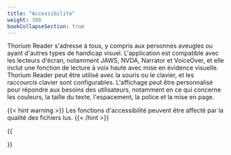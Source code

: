 ```yaml
---
title: "Accessibilité"
weight: 300
bookCollapseSection: true
---
```

 Thorium Reader s'adresse à tous, y compris aux personnes aveugles ou ayant d'autres types de handicap visuel. L'application est compatible avec les lecteurs d'écran, notamment JAWS, NVDA, Narrator et VoiceOver, et elle inclut une fonction de lecture à voix haute avec mise en évidence visuelle. Thorium Reader peut être utilisé avec la souris ou le clavier, et les raccourcis clavier sont configurables. L'affichage peut être personnalisé pour répondre aux besoins des utilisateurs, notamment en ce qui concerne les couleurs, la taille du texte, l'espacement, la police et la mise en page.

 {{< hint warning >}}
Les fonctions d'accessibilité peuvent être affecté par la qualité des fichiers lus. 
{{< /hint >}}

{{<section>}}
<!--Section renders pages in section as definition list, using title and description.
Example
```tpl
{{</* section */>}}
```-->
